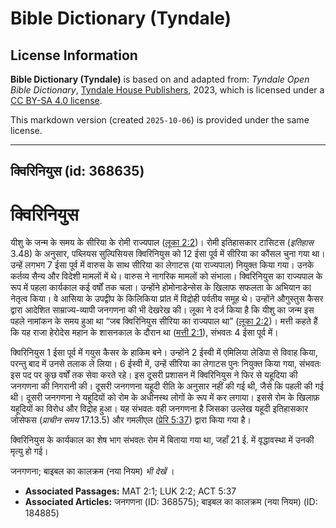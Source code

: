 # Bible Dictionary (Tyndale)

## License Information

**Bible Dictionary (Tyndale)** is based on and adapted from: _Tyndale Open Bible Dictionary_, [Tyndale House Publishers](https://tyndaleopenresources.com/), 2023, which is licensed under a [CC BY-SA 4.0 license](https://creativecommons.org/licenses/by-sa/4.0/legalcode.en).

This markdown version (created `2025-10-06`) is provided under the same license.



--------------------------------

## क्विरिनियुस (id: 368635)

क्विरिनियुस
===========

यीशु के जन्म के समय के सीरिया के रोमी राज्यपाल ([लूका 2:2](https://ref.ly/Luke2:2))। रोमी इतिहासकार टासिटस (*इतिहास* 3\.48\) के अनुसार, पब्लियस सुल्पिसियस क्विरिनियुस को 12 ईसा पूर्व में सीरिया का कौंसल चुना गया था। उन्हें लगभग 7 ईसा पूर्व में वारुस के साथ सीरिया का लेगाटस (या राज्यपाल) नियुक्त किया गया। उनके कर्तव्य सैन्य और विदेशी मामलों में थे। वारुस ने नागरिक मामलों को संभाला। क्विरिनियुस का राज्यपाल के रूप में पहला कार्यकाल कई वर्षों तक चला। उन्होंने होमोनाडेन्सेस के खिलाफ सफलता के अभियान का नेतृत्व किया। वे आसिया के उपद्वीप के किलिकिया प्रांत में विद्रोही पर्वतीय समूह थे। उन्होंने औगुस्तुस कैसर द्वारा आदेशित साम्राज्य\-व्यापी जनगणना की भी देखरेख की। लूका ने दर्ज किया है कि यीशु का जन्म इस पहले नामांकन के समय हुआ था “जब क्विरिनियुस सीरिया का राज्यपाल था” ([लूका 2:2](https://ref.ly/Luke2:2))। मत्ती कहते हैं कि यह राजा हेरोदेस महान के शासनकाल के दौरान था ([मत्ती 2:1](https://ref.ly/Matt2:1)), संभवतः 4 ईसा पूर्व में।

क्विरिनियुस 1 ईसा पूर्व में गयुस कैसर के हाकिम बने। उन्होंने 2 ईस्वी में एमिलिया लेडिपा से विवाह किया, परन्तु बाद में उनसे तलाक ले लिया। 6 ईस्वी में, उन्हें सीरिया का लेगाटस पुनः नियुक्त किया गया, संभवतः इस पद पर कुछ वर्षों तक सेवा करते रहे। इस दूसरी प्रशासन में क्विरिनियुस ने फिर से यहूदिया की जनगणना की निगरानी की। दूसरी जनगणना यहूदी रीति के अनुसार नहीं की गई थी, जैसे कि पहली की गई थी। दूसरी जनगणना ने यहूदियों को रोम के अधीनस्थ लोगों के रूप में कर लगाया। इससे रोम के खिलाफ़ यहूदियों का विरोध और विद्रोह हुआ। यह संभवतः वही जनगणना है जिसका उल्लेख यहूदी इतिहासकार जोसेफस (*प्राचीन समय* 17\.13\.5\) और गमलीएल ([प्रेरि 5:37](https://ref.ly/Acts5:37)) द्वारा किया गया है।

क्विरिनियुस के कार्यकाल का शेष भाग संभवतः रोम में बिताया गया था, जहाँ 21 ई. में वृद्धावस्था में उनकी मृत्यु हो गई।

जनगणना; बाइबल का कालक्रम (नया नियम) *भी देखें* ।

* **Associated Passages:** MAT 2:1; LUK 2:2; ACT 5:37
* **Associated Articles:** जनगणना (ID: 368575); बाइबल का कालक्रम (नया नियम) (ID: 184885)


